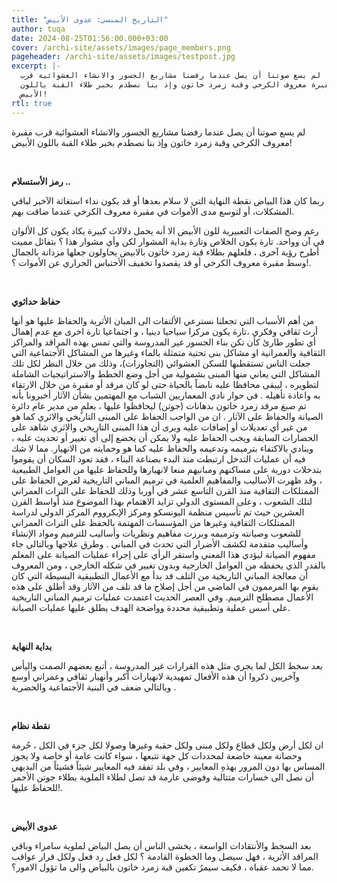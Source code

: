 ```yaml
---
title: "التاريخ المنسي: عدوى الأبيض"
author: tuqa
date: 2024-08-25T01:56:00.000+03:00
cover: /archi-site/assets/images/page_members.png
pageheader: /archi-site/assets/images/testpost.jpg
excerpt: |-
  لم يسع صوتنا أن يصل عندما رفضنا مشاريع الجسور والانشاء العشوائية قرب
  مقبرة معروف الكرخي وقبة زمرد خاتون وإذ بنا نصطدم بخبر طلاء القبة باللون
  الأبيض!
rtl: true
---
```

لم يسع صوتنا أن يصل عندما رفضنا مشاريع الجسور والانشاء العشوائية قرب
مقبرة معروف الكرخي وقبة زمرد خاتون وإذ بنا نصطدم بخبر طلاء القبة باللون
الأبيض!

<br>

**رمز الأستسلام ..**

ربما كان هذا البياض نقطة النهاية التي لا سلام بعدها أو قد يكون نداء
استغاثة الآخير لباقي المشكلات، أو لتوسع مدى الأموات في مقبرة معروف
الكرخي عندما ضاقت بهم.

رغم وضح الصفات التعبيرية للون الأبيض الا أنه يحمل دلالات كبيرة يكاد
يكون كل الألوان في آن وواحد. تارة يكون الخلاص وتارة بداية المشوار لكن
وأي مشوار هذا ؟
بتفائل مميت أطرح رؤية آخرى ، فلعلهم بطلاء قبة زمرد خاتون بالابيض يحاولون
جعلها مزدانة بالجمال وسط مقبرة معروف الكرخي أو قد يقصدوا تخفيف الأحتباس
الحراري عن الأموات ؟!.

<br>

**حفاظ حداثوي**

من أهم الأسباب التي تجعلنا نسترعي الألتفات الى المبان الأثرية والحفاظ
عليها هو أنها أرث ثقافي وفكري ،تارة يكون مركزا سياحيا دينيا ، و اجتماعيا
تارة اخرى مع عدم إهمال أي تطور طارئ كأن تكن بناء الجسور غير المدروسة
والتي تمس بهذه المراقد والمراكز الثقافية والعمرانية او مشاكل بنى تحتية
متمثلة بالماء وغيرها من المشاكل الأجتماعية التي جعلت الناس تستقطبها
للسكن العشوائي (التجاوزات)، وذلك من خلال النظر لكل تلك المشاكل التي
يعاني منها المبنى بشمولية من أجل وضع الخطط والاستراتيجيات الشاملة
لتطويره ، ليبقى محافظا عليه نابضاً بالحياة حتى لو كان مرقد أو مقبرة من
خلال الارتقاء به واعادة تأهيله .
في حوار نادي المعماريين الشباب مع المهتمين بشأن الآثار
أخبرونا بأنه تم صبغ مرقد زمرد خاتون بدهانات (جوتن) ليحافظوا عليها ، بعلمٍ
من مدير عام دائرة الصيانة والحفاظ على الآثار .
ان من الواجب الحفاظ على المبنى التاريخي والاثري كما هو من غير أي تعديلات
أو إضافات عليه ويرى أن هذا المبنى التاريخي والاثري شاهد على الحضارات
السابقة ويجب الحفاظ عليه ولا يمكن أن يخضع إلى أي تغيير أو تحديث عليه ،
وينادي بالاكتفاء بترميمه وتدعيمه والحفاظ عليه كما هو وحمايته من
الانهيار.
مما لا شك فيه أن عمليات التدخل ارتبطت منذ البدء بصناعة البناء ، فقد تعود
السكان أن يقوموا بتدخلات دورية على مساكنهم ومبانيهم منعا لانهيارها
وللحفاظ عليها من العوامل الطبيعية ، وقد ظهرت الأساليب والمفاهيم العلمية
في ترميم المباني التاريخية لغرض الحفاظ على الممتلكات الثقافية منذ القرن
التاسع عشر في أوربا وذلك للحفاظ على التراث العمراني لتلك الشعوب ، وعلى
المستوى الدولي تزايد الاهتمام بهذا الموضوع منذ أواسط القرن العشرين حيث
تم تأسيس منظمة اليونسكو ومركز الإيكرووم المركز الدولي لدراسة الممتلكات
الثقافية وغيرها من المؤسسات المهتمة بالحفظ على التراث العمراني للشعوب
وصيانته وترميمه وبرزت مفاهيم ونظريات وأساليب للترميم ومواد الإنشاء
وأساليب متقدمة لكشف الأضرار التي تحدث في المباني . وطرق علاجها وبالتالي
جاء مفهوم الصيانة ليؤدي هذا المعني واستقر الرأي على إجراء عمليات الصيانة
على المعلم بالقدر الذي يحفظه من العوامل الخارجية وبدون تغيير في شكله
الخارجي ، ومن المعروف أن معالجة المباني التاريخية من التلف قد بدأ مع
الأعمال التطبيقية البسيطة التي كان يقوم بها المرممون في الماضي من أجل
إصلاح ما قد تلف من الآثار وقد أطلق على هذه الأعمال مصطلح الترميم. وفي
العصر الحديث اعتمدت عمليات ترميم المباني التاريخية على أسس عملية
وتطبيقية محددة وواضحة الهدف يطلق عليها عمليات الصيانة.

<br>

**بداية النهاية**

بعد سخط الكل لما يجري مثل هذه القرارات غير المدروسة ، أتبع بعضهم الصمت
واليأس وآخريين ذكروا أن هذه الأفعال تمهيدية لانهيارات أكبر وأنهيار ثقافي
وعمراني أوسع وبالتالي ضعف في البنية الأجتماعية والحضرية .

<br>

**نقطة نظام**

ان لكل أرض ولكل قطاع ولكل مبنى ولكل حقبة وغيرها وصولا لكل جزء في الكل
، حُرمة وحصانة معينة خاضعة لمحددات كل جهة تتبعها ، سواء كانت عامة أو خاصة
ولا يجوز المساس بها دون المرور بهذهِ المعايير ، وفي بلد تفقد فيه المعايير
شيئاً فشيئاً من البديهي أن نصل الى خسارات متتالية وفوضى عارمة قد تصل لطلاء
الملوية بطلاء جوتن الأحمر للحفاظ عليها!.

<br>

**عدوى الأبيض**

بعد السخط والأنتقادات الواسعة ، يخشى الناس أن يصل البياض
لملوية سامراء وباقي المراقد الأثرية ، فهل سيصل وما الخطوة القادمة ؟
لكل فعل رد فعل ولكل قرار عواقب مما لا تحمد عقباه ، فكيف سيمرُ تكفين قبة
زمرد خاتون بالبياض والى ما تؤول الامور؟.
